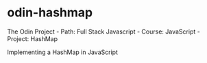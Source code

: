 # odin-hashmap

The Odin Project - Path: Full Stack Javascript - Course: JavaScript - Project: HashMap

Implementing a HashMap in JavaScript